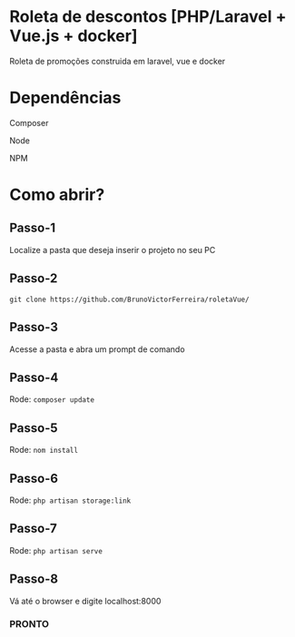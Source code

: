 # Roleta de descontos [PHP/Laravel + Vue.js + docker]

Roleta de promoções construida em laravel, vue e docker

# Dependências
    
   <p>Composer</p>
   <p>Node</p>
   <p>NPM</p>
    

# Como abrir?
## Passo-1
<p>Localize a pasta que deseja inserir o projeto no seu PC</p>

## Passo-2
<p><code>git clone https://github.com/BrunoVictorFerreira/roletaVue/</code></p>

## Passo-3
<p>Acesse a pasta e abra um prompt de comando</p>

## Passo-4
<p>Rode: <code>composer update</code></p>

## Passo-5
<p>Rode: <code>nom install</code></p>

## Passo-6
<p>Rode: <code>php artisan storage:link</code></p>

## Passo-7
<p>Rode: <code>php artisan serve</code></p>

## Passo-8
<p>Vá até o browser e digite localhost:8000</p>


### PRONTO
